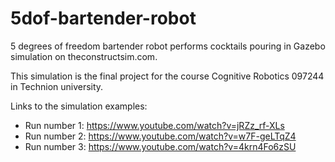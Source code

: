 # 5dof-bartender-robot
5 degrees of freedom bartender robot performs cocktails pouring in Gazebo simulation on theconstructsim.com.

This simulation is the final project for the course Cognitive Robotics 097244 in Technion university.

Links to the simulation examples:

* Run number 1: https://www.youtube.com/watch?v=jRZz_rf-XLs
* Run number 2: https://www.youtube.com/watch?v=w7F-geLTqZ4
* Run number 3: https://www.youtube.com/watch?v=4krn4Fo6zSU
